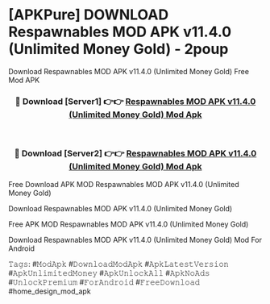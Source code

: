 # [APKPure] DOWNLOAD Respawnables MOD APK v11.4.0 (Unlimited Money Gold) - 2poup
Download Respawnables MOD APK v11.4.0 (Unlimited Money Gold) Free Mod APK

<div align="center">
<h3>🔴 Download [Server1] 👉👉 <a href="https://apk-comot.site?title=Respawnables_MOD_APK_v11.4.0_(Unlimited_Money_Gold)">Respawnables MOD APK v11.4.0 (Unlimited Money Gold) Mod Apk</a></h3><br>

<h3>🔴 Download [Server2] 👉👉 <a href="https://apk-comot.site?title=Respawnables_MOD_APK_v11.4.0_(Unlimited_Money_Gold)">Respawnables MOD APK v11.4.0 (Unlimited Money Gold) Mod Apk</a></h3>
</div>


Free Download APK MOD Respawnables MOD APK v11.4.0 (Unlimited Money Gold)

Download Respawnables MOD APK v11.4.0 (Unlimited Money Gold) 

Free APK MOD Respawnables MOD APK v11.4.0 (Unlimited Money Gold) 

Download Respawnables MOD APK v11.4.0 (Unlimited Money Gold) Mod For Android

𝚃𝚊𝚐𝚜: #𝙼𝚘𝚍𝙰𝚙𝚔 #𝙳𝚘𝚠𝚗𝚕𝚘𝚊𝚍𝙼𝚘𝚍𝙰𝚙𝚔 #𝙰𝚙𝚔𝙻𝚊𝚝𝚎𝚜𝚝𝚅𝚎𝚛𝚜𝚒𝚘𝚗 #𝙰𝚙𝚔𝚄𝚗𝚕𝚒𝚖𝚒𝚝𝚎𝚍𝙼𝚘𝚗𝚎𝚢 #𝙰𝚙𝚔𝚄𝚗𝚕𝚘𝚌𝚔𝙰𝚕𝚕 #𝙰𝚙𝚔𝙽𝚘𝙰𝚍𝚜 #𝚄𝚗𝚕𝚘𝚌𝚔𝙿𝚛𝚎𝚖𝚒𝚞𝚖 #𝙵𝚘𝚛𝙰𝚗𝚍𝚛𝚘𝚒𝚍 #𝙵𝚛𝚎𝚎𝙳𝚘𝚠𝚗𝚕𝚘𝚊𝚍 #home_design_mod_apk